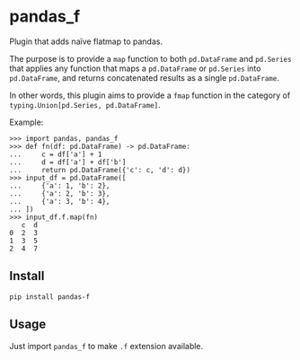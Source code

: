 # pandas_f
Plugin that adds naïve flatmap to pandas.

The purpose is to provide a `map` function
to both `pd.DataFrame` and `pd.Series`
that applies any function
that maps a `pd.DataFrame` or `pd.Series` into `pd.DataFrame`,
and returns concatenated results as a single `pd.DataFrame`.

In other words, this plugin aims to provide
a `fmap` function in the category
of `typing.Union[pd.Series, pd.DataFrame]`.

Example:

    >>> import pandas, pandas_f
    >>> def fn(df: pd.DataFrame) -> pd.DataFrame:
    ...     c = df['a'] + 1
    ...     d = df['a'] + df['b']
    ...     return pd.DataFrame({'c': c, 'd': d})
    >>> input_df = pd.DataFrame([
    ...     {'a': 1, 'b': 2},
    ...     {'a': 2, 'b': 3},
    ...     {'a': 3, 'b': 4},
    ... ])
    >>> input_df.f.map(fn)
       c  d
    0  2  3
    1  3  5
    2  4  7

## Install

    pip install pandas-f

## Usage

Just import `pandas_f` to make `.f` extension available.
